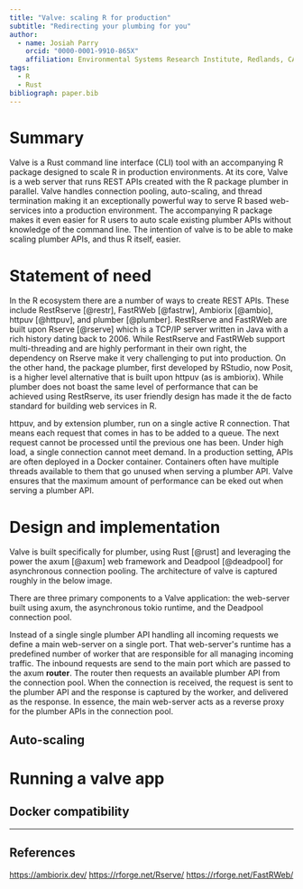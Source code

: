 ```yaml
---
title: "Valve: scaling R for production"
subtitle: "Redirecting your plumbing for you"
author:
  - name: Josiah Parry
    orcid: "0000-0001-9910-865X"
    affiliation: Environmental Systems Research Institute, Redlands, CA, USA
tags:
  - R
  - Rust
bibliograph: paper.bib
---
```


# Summary

Valve is a Rust command line interface (CLI) tool with an accompanying R package designed to scale R in production environments. At its core, Valve is a web server that runs REST APIs created with the R package plumber in parallel. Valve handles connection pooling, auto-scaling, and thread termination making it an exceptionally powerful way to serve R based web-services into a production environment. The accompanying R package makes it even easier for R users to auto scale existing plumber APIs without knowledge of the command line. The intention of valve is to be able to make scaling plumber APIs, and thus R itself, easier.

# Statement of need

In the R ecosystem there are a number of ways to create REST APIs. These include RestRserve [@restr], FastRWeb [@fastrw], Ambiorix [@ambio], httpuv [@httpuv], and plumber [@plumber]. RestRserve and FastRWeb are built upon Rserve [@rserve] which is a TCP/IP server written in Java with a rich history dating back to 2006. While RestRserve and FastRWeb support multi-threading and are highly performant in their own right, the dependency on Rserve make it very challenging to put into production. On the other hand, the package plumber, first developed by RStudio, now Posit, is a higher level alternative that is built upon httpuv (as is ambiorix). While plumber does not boast the same level of performance that can be achieved using RestRserve, its user friendly design has made it the de facto standard for building web services in R.

httpuv, and by extension plumber, run on a single active R connection. That means each request that comes in has to be added to a queue. The next request cannot be processed until the previous one has been. Under high load, a single connection cannot meet demand. In a production setting, APIs are often deployed in a Docker container. Containers often have multiple threads available to them that go unused when serving a plumber API. Valve ensures that the maximum amount of performance can be eked out when serving a plumber API. 

# Design and implementation

Valve is built specifically for plumber, using Rust [@rust] and leveraging the power the axum [@axum] web framework and Deadpool [@deadpool] for asynchronous connection pooling. The architecture of valve is captured roughly in the below image.


There are three primary components to a Valve application: the web-server built using axum, the asynchronous tokio runtime, and the Deadpool connection pool.

Instead of a single single plumber API handling all incoming requests we define a main web-server on a single port. That web-server's runtime has a predefined number of worker that are responsible for all managing incoming traffic. The inbound requests are send to the main port which are passed to the axum **router**. The router then requests an available plumber API from the connection pool. When the connection is received, the request is sent to the plumber API and the response is captured by the worker, and delivered as the response. In essence, the main web-server acts as a reverse proxy for the plumber APIs in the connection pool.

## Auto-scaling 


# Running a valve app


## Docker compatibility

------ 

## References 

https://ambiorix.dev/
https://rforge.net/Rserve/
https://rforge.net/FastRWeb/
